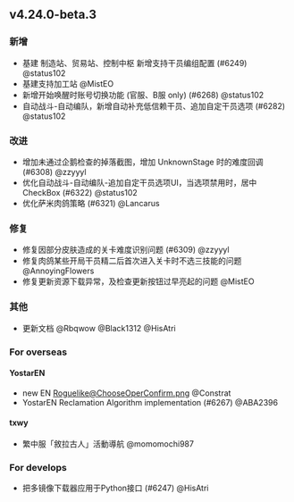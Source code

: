 ## v4.24.0-beta.3

### 新增

- 基建 制造站、贸易站、控制中枢 新增支持干员编组配置 (#6249) @status102
- 基建支持加工站 @MistEO
- 新增开始唤醒时账号切换功能 (官服、B服 only) (#6268) @status102
- 自动战斗-自动编队，新增自动补充低信赖干员、追加自定干员选项 (#6282) @status102

### 改进

- 增加未通过企鹅检查的掉落截图，增加 UnknownStage 时的难度回调 (#6308) @zzyyyl
- 优化自动战斗-自动编队-追加自定干员选项UI，当选项禁用时，居中CheckBox (#6322) @status102
- 优化萨米肉鸽策略 (#6321) @Lancarus

### 修复

- 修复因部分皮肤造成的关卡难度识别问题 (#6309) @zzyyyl
- 修复肉鸽某些开局干员精二后首次进入关卡时不选三技能的问题 @AnnoyingFlowers
- 修复更新资源下载异常，及检查更新按钮过早亮起的问题 @MistEO

### 其他

- 更新文档 @Rbqwow @Black1312 @HisAtri

### For overseas

#### YostarEN

- new EN Roguelike@ChooseOperConfirm.png @Constrat
- YostarEN Reclamation Algorithm implementation (#6267) @ABA2396

#### txwy

- 繁中服「敘拉古人」活動導航 @momomochi987


### For develops

- 把多镜像下载器应用于Python接口 (#6247) @HisAtri
